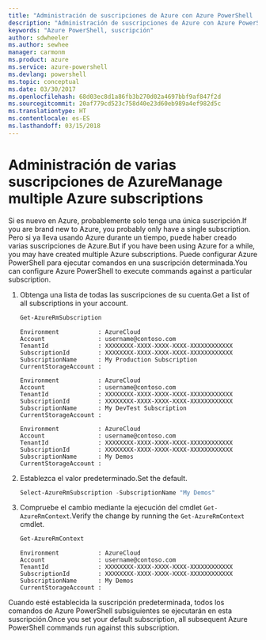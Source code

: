 ```yaml
---
title: "Administración de suscripciones de Azure con Azure PowerShell | Microsoft Docs"
description: "Administración de suscripciones de Azure con Azure PowerShell"
keywords: "Azure PowerShell, suscripción"
author: sdwheeler
ms.author: sewhee
manager: carmonm
ms.product: azure
ms.service: azure-powershell
ms.devlang: powershell
ms.topic: conceptual
ms.date: 03/30/2017
ms.openlocfilehash: 68d03ec8d1a86fb3b270d02a4697bbf9af847f2d
ms.sourcegitcommit: 20af779cd523c758d40e23d60eb989a4ef982d5c
ms.translationtype: HT
ms.contentlocale: es-ES
ms.lasthandoff: 03/15/2018
---
```

# <a name="manage-multiple-azure-subscriptions"></a><span data-ttu-id="72fe8-104">Administración de varias suscripciones de Azure</span><span class="sxs-lookup"><span data-stu-id="72fe8-104">Manage multiple Azure subscriptions</span></span>

<span data-ttu-id="72fe8-105">Si es nuevo en Azure, probablemente solo tenga una única suscripción.</span><span class="sxs-lookup"><span data-stu-id="72fe8-105">If you are brand new to Azure, you probably only have a single subscription.</span></span> <span data-ttu-id="72fe8-106">Pero si ya lleva usando Azure durante un tiempo, puede haber creado varias suscripciones de Azure.</span><span class="sxs-lookup"><span data-stu-id="72fe8-106">But if you have been using Azure for a while, you may have created multiple Azure subscriptions.</span></span> <span data-ttu-id="72fe8-107">Puede configurar Azure PowerShell para ejecutar comandos en una suscripción determinada.</span><span class="sxs-lookup"><span data-stu-id="72fe8-107">You can configure Azure PowerShell to execute commands against a particular subscription.</span></span>

1. <span data-ttu-id="72fe8-108">Obtenga una lista de todas las suscripciones de su cuenta.</span><span class="sxs-lookup"><span data-stu-id="72fe8-108">Get a list of all subscriptions in your account.</span></span>

    ```powershell
    Get-AzureRmSubscription
    ```

    ```
    Environment           : AzureCloud
    Account               : username@contoso.com
    TenantId              : XXXXXXXX-XXXX-XXXX-XXXX-XXXXXXXXXXXX
    SubscriptionId        : XXXXXXXX-XXXX-XXXX-XXXX-XXXXXXXXXXXX
    SubscriptionName      : My Production Subscription
    CurrentStorageAccount :

    Environment           : AzureCloud
    Account               : username@contoso.com
    TenantId              : XXXXXXXX-XXXX-XXXX-XXXX-XXXXXXXXXXXX
    SubscriptionId        : XXXXXXXX-XXXX-XXXX-XXXX-XXXXXXXXXXXX
    SubscriptionName      : My DevTest Subscription
    CurrentStorageAccount :

    Environment           : AzureCloud
    Account               : username@contoso.com
    TenantId              : XXXXXXXX-XXXX-XXXX-XXXX-XXXXXXXXXXXX
    SubscriptionId        : XXXXXXXX-XXXX-XXXX-XXXX-XXXXXXXXXXXX
    SubscriptionName      : My Demos
    CurrentStorageAccount :
    ```

2. <span data-ttu-id="72fe8-109">Establezca el valor predeterminado.</span><span class="sxs-lookup"><span data-stu-id="72fe8-109">Set the default.</span></span>

    ```powershell
    Select-AzureRmSubscription -SubscriptionName "My Demos"
    ```

3. <span data-ttu-id="72fe8-110">Compruebe el cambio mediante la ejecución del cmdlet `Get-AzureRmContext`.</span><span class="sxs-lookup"><span data-stu-id="72fe8-110">Verify the change by running the `Get-AzureRmContext` cmdlet.</span></span>

    ```powershell
    Get-AzureRmContext
    ```

    ```
    Environment           : AzureCloud
    Account               : username@contoso.com
    TenantId              : XXXXXXXX-XXXX-XXXX-XXXX-XXXXXXXXXXXX
    SubscriptionId        : XXXXXXXX-XXXX-XXXX-XXXX-XXXXXXXXXXXX
    SubscriptionName      : My Demos
    CurrentStorageAccount :
    ```

<span data-ttu-id="72fe8-111">Cuando esté establecida la suscripción predeterminada, todos los comandos de Azure PowerShell subsiguientes se ejecutarán en esta suscripción.</span><span class="sxs-lookup"><span data-stu-id="72fe8-111">Once you set your default subscription, all subsequent Azure PowerShell commands run against this subscription.</span></span>
